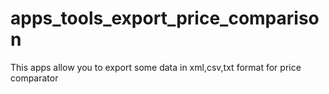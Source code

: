 # apps_tools_export_price_comparison
This apps allow you to export some data in xml,csv,txt format for price comparator
